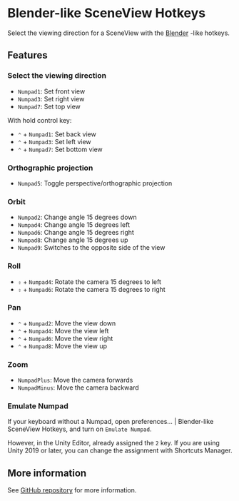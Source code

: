 # Blender-like SceneView Hotkeys

Select the viewing direction for a SceneView with the [Blender](https://www.blender.org/) -like hotkeys.


## Features

### Select the viewing direction

- `Numpad1`: Set front view
- `Numpad3`: Set right view
- `Numpad7`: Set top view

With hold control key:

- `⌃` + `Numpad1`: Set back view
- `⌃` + `Numpad3`: Set left view
- `⌃` + `Numpad7`: Set bottom view


### Orthographic projection

- `Numpad5`: Toggle perspective/orthographic projection


### Orbit

- `Numpad2`: Change angle 15 degrees down
- `Numpad4`: Change angle 15 degrees left
- `Numpad6`: Change angle 15 degrees right
- `Numpad8`: Change angle 15 degrees up
- `Numpad9`: Switches to the opposite side of the view


### Roll

- `⇧` + `Numpad4`: Rotate the camera 15 degrees to left
- `⇧` + `Numpad6`: Rotate the camera 15 degrees to right


### Pan

- `⌃` + `Numpad2`: Move the view down
- `⌃` + `Numpad4`: Move the view left
- `⌃` + `Numpad6`: Move the view right
- `⌃` + `Numpad8`: Move the view up


### Zoom

- `NumpadPlus`: Move the camera forwards
- `NumpadMinus`: Move the camera backward


### Emulate Numpad

If your keyboard without a Numpad, open preferences... | Blender-like SceneView Hotkeys, and turn on `Emulate Numpad`.

However, in the Unity Editor, already assigned the `2` key. If you are using Unity 2019 or later, you can change the assignment with Shortcuts Manager.


## More information

See [GitHub repository](https://github.com/nowsprinting/blender-like-sceneview-hotkeys) for more information.
